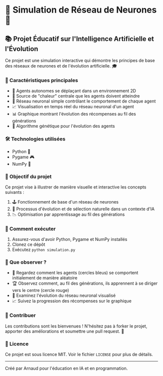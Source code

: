 # 🧠 Simulation de Réseau de Neurones 🤖

## 📚 Projet Éducatif sur l'Intelligence Artificielle et l'Évolution

Ce projet est une simulation interactive qui démontre les principes de base des réseaux de neurones et de l'évolution artificielle. 🎓

### 🌟 Caractéristiques principales

- 🔵 Agents autonomes se déplaçant dans un environnement 2D
- 🔴 Source de "chaleur" centrale que les agents doivent atteindre
- 🧠 Réseau neuronal simple contrôlant le comportement de chaque agent
- 📈 Visualisation en temps réel du réseau neuronal d'un agent
- 📊 Graphique montrant l'évolution des récompenses au fil des générations
- 🧬 Algorithme génétique pour l'évolution des agents

### 🛠️ Technologies utilisées

- Python 🐍
- Pygame 🎮
- NumPy 🔢

### 🎯 Objectif du projet

Ce projet vise à illustrer de manière visuelle et interactive les concepts suivants :

1. 🕹️ Fonctionnement de base d'un réseau de neurones
2. 🔄 Processus d'évolution et de sélection naturelle dans un contexte d'IA
3. 📉 Optimisation par apprentissage au fil des générations

### 🚀 Comment exécuter

1. Assurez-vous d'avoir Python, Pygame et NumPy installés
2. Clonez ce dépôt
3. Exécutez `python simulation.py`

### 🤔 Que observer ?

- 👀 Regardez comment les agents (cercles bleus) se comportent initialement de manière aléatoire
- 🏆 Observez comment, au fil des générations, ils apprennent à se diriger vers le centre (cercle rouge)
- 🧠 Examinez l'évolution du réseau neuronal visualisé
- 📈 Suivez la progression des récompenses sur le graphique

### 🌈 Contribuer

Les contributions sont les bienvenues ! N'hésitez pas à forker le projet, apporter des améliorations et soumettre une pull request. 🤝

### 📜 Licence

Ce projet est sous licence MIT. Voir le fichier `LICENSE` pour plus de détails.

---

Créé par Arnaud pour l'éducation en IA et en programmation.
